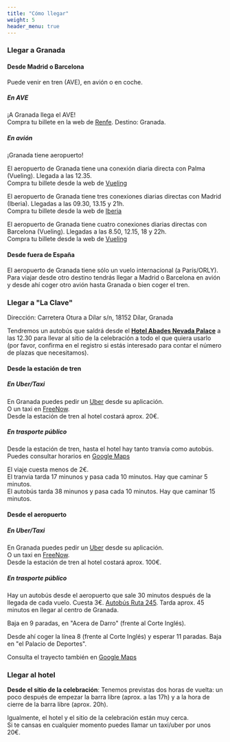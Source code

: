 ```yaml
---
title: "Cómo llegar"
weight: 5
header_menu: true
---
```


### Llegar a Granada

#### Desde Madrid o Barcelona

Puede venir en tren (AVE), en avión o en coche.

##### En AVE

¡A Granada llega el AVE! <br />
Compra tu billete en la web de [Renfe](https://www.renfe.com/es/es). Destino: Granada.

##### En avión

¡Granada tiene aeropuerto!

El aeropuerto de Granada tiene una conexión diaria directa con Palma (Vueling). Llegada a las 12.35. <br />
Compra tu billete desde la web de [Vueling](https://www.vueling.com/es)

El aeropuerto de Granada tiene tres conexiones diarias directas con Madrid (Iberia). Llegadas a las 09.30, 13.15 y 21h. <br />
Compra tu billete desde la web de [Iberia](https://www.iberia.com/es/)

El aeropuerto de Granada tiene cuatro conexiones diarias directas con Barcelona (Vueling). Llegadas a las 8.50, 12.15, 18 y 22h. <br />
Compra tu billete desde la web de [Vueling](https://www.vueling.com/es)

#### Desde fuera de España

El aeropuerto de Granada tiene sólo un vuelo internacional (a París/ORLY).
Para viajar desde otro destino tendrás llegar a Madrid o Barcelona en avión y desde ahí coger otro avión hasta Granada o bien coger el tren.

### Llegar a "La Clave"

Dirección: Carretera Otura a Dílar s/n, 18152 Dílar, Granada <br />

Tendremos un autobús que saldrá desde el [**Hotel Abades Nevada Palace**](https://www.abadeshoteles.com/es/hotel-abades-nevada-palace-in-granada/) a las 12.30 para llevar al sitio de la celebración a todo el que quiera usarlo (por favor, confirma en el registro si estás interesado para contar el número de plazas que necesitamos). <br />

#### Desde la estación de tren

##### En Uber/Taxi

En Granada puedes pedir un [Uber](https://www.uber.com/) desde su aplicación. <br />
O un taxi en [FreeNow](https://www.free-now.com/). <br />
Desde la estación de tren al hotel costará aprox. 20€.

##### En trasporte público

Desde la estación de tren, hasta el hotel hay tanto tranvía como autobús. <br />
Puedes consultar horarios en [Google Maps](https://www.google.es/maps/dir/Granada+Train+Station,+Av.+de+Andaluces,+S%2FN,+Beiro,+18014+Granada,+Spain/Hotel+Abades+Nevada+Palace,+Calle+de+la+Sultana,+Granada,+Spain/@37.1674773,-3.6216068,14z/data=!4m14!4m13!1m5!1m1!1s0xd71fcee883f1ced:0xf7fbba9c759097f0!2m2!1d-3.6088877!2d37.1840129!1m5!1m1!1s0xd71fb59ed0beb59:0xa54b5e1ab3bc46c7!2m2!1d-3.5915434!2d37.1521507!3e3?entry=ttu)

El viaje cuesta menos de 2€. <br />
El tranvia tarda 17 minunos y pasa cada 10 minutos. Hay que caminar 5 minutos. <br />
El autobús tarda 38 minunos y pasa cada 10 minutos. Hay que caminar 15 minutos. <br />

#### Desde el aeropuerto

##### En Uber/Taxi

En Granada puedes pedir un [Uber](https://www.uber.com/) desde su aplicación. <br />
O un taxi en [FreeNow](https://www.free-now.com/). <br />
Desde la estación de tren al hotel costará aprox. 100€.

##### En trasporte público

Hay un autobús desde el aeropuerto que sale 30 minutos después de la llegada de cada vuelo. Cuesta 3€.
[Autobús Ruta 245](https://www.granadadirect.com/transporte/autobuses-aeropuerto-granada/).
Tarda aprox. 45 minutos en llegar al centro de Granada. <br />

Baja en 9 paradas, en "Acera de Darro" (frente al Corte Inglés). <br />

Desde ahí coger la línea 8 (frente al Corte Inglés) y esperar 11 paradas. Baja en "el Palacio de Deportes". <br />

Consulta el trayecto también en [Google Maps](<https://www.google.es/maps/dir/Aeropuerto+de+F.G.L.+Granada-Ja%C3%A9n+(GRX),+A-4075,+Chauchina,+Spain/Hotel+Abades+Nevada+Palace,+Calle+de+la+Sultana,+Granada,+Spain/@37.1750637,-3.7680021,12z/am=t/data=!4m14!4m13!1m5!1m1!1s0xd7201ae692e9a55:0xcbd3ce42b1495573!2m2!1d-3.7779577!2d37.1877446!1m5!1m1!1s0xd71fb59ed0beb59:0xa54b5e1ab3bc46c7!2m2!1d-3.5915434!2d37.1521507!3e3?entry=ttu>)

### Llegar al hotel

**Desde el sitio de la celebración**: Tenemos previstas dos horas de vuelta: un poco después de empezar la barra libre (aprox. a las 17h) y a la hora de cierre de la barra libre (aprox. 20h). <br />

Igualmente, el hotel y el sitio de la celebración están muy cerca. <br />
Si te cansas en cualquier momento puedes llamar un taxi/uber por unos 20€.
